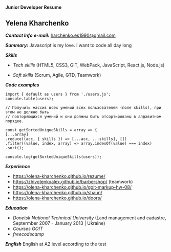 #### Junior Developer Resume

## **Yelena Kharchenko**

**_Contact Info_**
**_e-mail:_** harchenko.es1990@gmail.com

**_Summary:_**
Javascript is my love. I want to code all day long

**_Skills_**

- _Tech skills_ (HTML5, CSS3, GIT, WebPack, JavaScript, React.js, Node.js)

- _Soft skills_ (Scrum, Agile, GTD, Teamwork)

**_Code examples_**

```
import { default as users } from './users.js';
console.table(users);

// Получить массив всех умений всех пользователей (поле skills), при этом не должно быть
// повторяющихся умений и они должны быть отсортированы в алфавитном порядке.

const getSortedUniqueSkills = array => {
[...array]
.reduce((acc, { skills }) => [...acc, ...skills], [])
.filter((value, index, array) => array.indexOf(value) === index)
.sort();

console.log(getSortedUniqueSkills(users));
```

**_Experience_**

- https://olena-kharchenko.github.io/rezume/
- https://zhivotenkoalex.github.io/barbershop/ (teamwork)
- https://olena-kharchenko.github.io/goit-markup-hw-08/
- https://olena-kharchenko.github.io/shaun/
- https://olena-kharchenko.github.io/doors/

**_Education_**

- _Donetsk National Technical University_
  (Land management and cadastre, Septermber 2007 - January 2013 | Ukraine)
- _Courses GOIT_
- _freecodecamp_

**_English_**
English at A2 level according to the test
